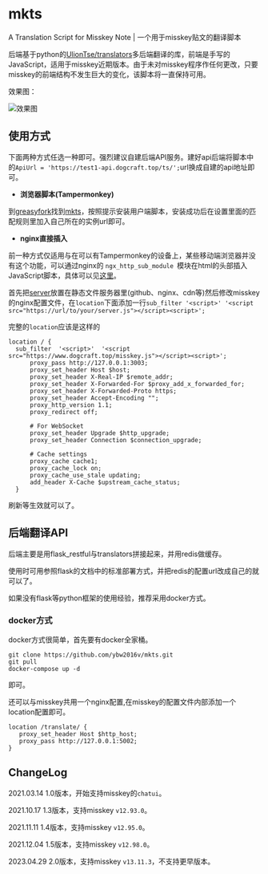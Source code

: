 # mkts
A Translation Script for Misskey Note | 一个用于misskey贴文的翻译脚本

后端基于python的[UlionTse/translators](https://github.com/UlionTse/translators)多后端翻译的库，前端是手写的JavaScript，适用于misskey近期版本。由于未对misskey程序作任何更改，只要misskey的前端结构不发生巨大的变化，该脚本将一直保持可用。

效果图：

![效果图](https://p.dogcraft.top/mk/webpublic-26be7d97-cbf9-48c4-89c0-3a8599c8ffef.jpg)

## 使用方式

下面两种方式任选一种即可。强烈建议自建后端API服务。建好api后端将脚本中的`ApiUrl = 'https://test1-api.dogcraft.top/ts/';`url换成自建的api地址即可。

* **浏览器脚本(Tampermonkey)**

到[greasyfork](https://greasyfork.org/zh-CN/scripts/419966)找到[mkts](https://greasyfork.org/zh-CN/scripts/419966)，按照提示安装用户端脚本，安装成功后在设置里面的匹配规则里加入自己所在的实例url即可。


* **nginx直接插入**

前一种方式仅适用与在可以有Tampermonkey的设备上，某些移动端浏览器并没有这个功能，可以通过nginx的 `ngx_http_sub_module `模块在html的头部插入JavaScript脚本，具体可以见[这里](https://dogcraft.top/archives/196/)。

首先把[server](./server.js)放置在静态文件服务器里(github、nginx、cdn等)然后修改misskey的nginx配置文件，在`location`下面添加一行`sub_filter '<script>' '<script src="https://url/to/your/server.js"></script><script>';`

完整的`location`应该是这样的

```
location / {
  sub_filter  '<script>'  '<script src="https://www.dogcraft.top/misskey.js"></script><script>';
      proxy_pass http://127.0.0.1:3003;
      proxy_set_header Host $host;
      proxy_set_header X-Real-IP $remote_addr;
      proxy_set_header X-Forwarded-For $proxy_add_x_forwarded_for;
      proxy_set_header X-Forwarded-Proto https;
      proxy_set_header Accept-Encoding "";
      proxy_http_version 1.1;
      proxy_redirect off;

      # For WebSocket
      proxy_set_header Upgrade $http_upgrade;
      proxy_set_header Connection $connection_upgrade;

      # Cache settings
      proxy_cache cache1;
      proxy_cache_lock on;
      proxy_cache_use_stale updating;
      add_header X-Cache $upstream_cache_status;
  }
```
刷新等生效就可以了。

## 后端翻译API

后端主要是用flask_restful与translators拼接起来，并用redis做缓存。

使用时可用参照flask的文档中的标准部署方式，并把redis的配置url改成自己的就可以了。

如果没有flask等python框架的使用经验，推荐采用docker方式。

### docker方式

docker方式很简单，首先要有docker全家桶。

```
git clone https://github.com/ybw2016v/mkts.git
git pull
docker-compose up -d

```

即可。

还可以与misskey共用一个nginx配置,在misskey的配置文件内部添加一个location配置即可。

```
location /translate/ {
   proxy_set_header Host $http_host;
   proxy_pass http://127.0.0.1:5002;
}
```
## ChangeLog

2021.03.14 1.0版本，开始支持misskey的`chatui`。

2021.10.17 1.3版本，支持misskey `v12.93.0`。

2021.11.11 1.4版本，支持misskey `v12.95.0`。

2021.12.04 1.5版本，支持misskey `v12.98.0`。

2023.04.29 2.0版本，支持misskey `v13.11.3`，不支持更早版本。